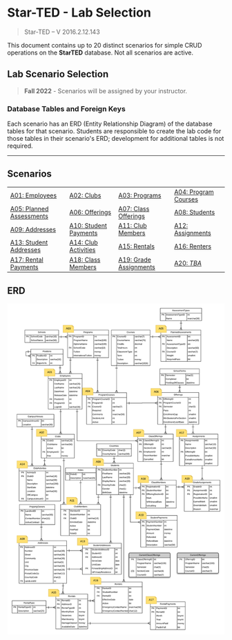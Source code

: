 # Star-TED - Lab Selection

> Star-TED – V 2016.2.12.143

This document contains up to 20 distinct scenarios for simple CRUD operations on the **StarTED** database. Not all scenarios are active.

## Lab Scenario Selection

> **Fall 2022** - Scenarios will be assigned by your instructor.


### Database Tables and Foreign Keys

Each scenario has an ERD (Entity Relationship Diagram) of the database tables for that scenario. Students are responsible to create the lab code for those tables in their scenario's ERD; development for additional tables is not required.

----

## Scenarios

|                                    |                                 |                                  |                                 |
| ---------------------------------- | ------------------------------- | -------------------------------- | ------------------------------- |
| [A01: Employees](A01.md)           | [A02: Clubs](A02.md)            | [A03: Programs](A03.md)          | [A04: Program Courses](A04.md)  |
| [A05: Planned Assessments](A05.md) | [A06: Offerings](A06.md)        | [A07: Class Offerings](A07.md)   | [A08: Students](A08.md)         |
| [A09: Addresses](A09.md)           | [A10: Student Payments](A10.md) | [A11: Club Members](A11.md)      | [A12: Assignments](A12.md)      |
| [A13: Student Addresses](A13.md)   | [A14: Club Activities](A14.md)  | [A15: Rentals](A15.md)           | [A16: Renters](A16.md)          |
| [A17: Rental Payments](A17.md)     | [A18: Class Members](A18.md)    | [A19: Grade Assignments](A19.md) | [A20: *TBA*](#)                 |

## ERD

![ERD](./ALL.png)
